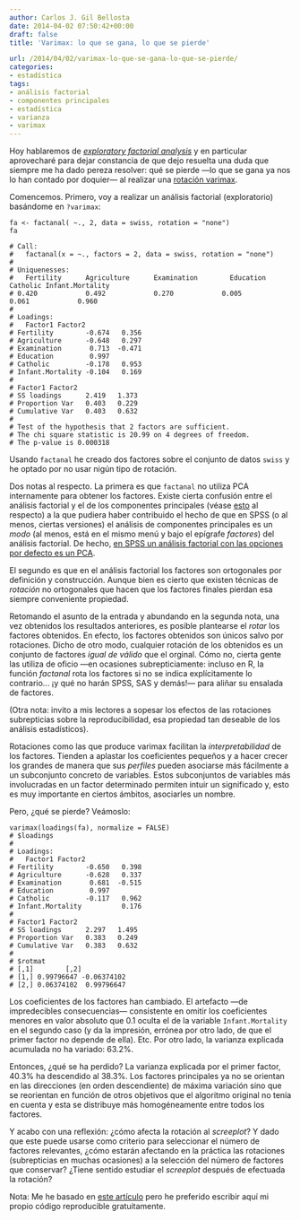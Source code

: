 ```yaml
---
author: Carlos J. Gil Bellosta
date: 2014-04-02 07:50:42+00:00
draft: false
title: 'Varimax: lo que se gana, lo que se pierde'

url: /2014/04/02/varimax-lo-que-se-gana-lo-que-se-pierde/
categories:
- estadística
tags:
- análisis factorial
- componentes principales
- estadística
- varianza
- varimax
---
```


Hoy hablaremos de [_exploratory factorial analysis_](http://en.wikipedia.org/wiki/Exploratory_factor_analysis) y en particular aprovecharé para dejar constancia de que dejo resuelta una duda que siempre me ha dado pereza resolver: qué se pierde —lo que se gana ya nos lo han contado por doquier— al realizar una [rotación varimax](http://en.wikipedia.org/wiki/VARIMAX).

Comencemos. Primero, voy a realizar un análisis factorial (exploratorio) basándome en `?varimax`:



    fa <- factanal( ~., 2, data = swiss, rotation = "none")
    fa

    # Call:
    #   factanal(x = ~., factors = 2, data = swiss, rotation = "none")
    #
    # Uniquenesses:
    #   Fertility      Agriculture      Examination        Education         Catholic Infant.Mortality
    # 0.420            0.492            0.270            0.005            0.061            0.960
    #
    # Loadings:
    #   Factor1 Factor2
    # Fertility        -0.674   0.356
    # Agriculture      -0.648   0.297
    # Examination       0.713  -0.471
    # Education         0.997
    # Catholic         -0.178   0.953
    # Infant.Mortality -0.104   0.169
    #
    # Factor1 Factor2
    # SS loadings      2.419   1.373
    # Proportion Var   0.403   0.229
    # Cumulative Var   0.403   0.632
    #
    # Test of the hypothesis that 2 factors are sufficient.
    # The chi square statistic is 20.99 on 4 degrees of freedom.
    # The p-value is 0.000318



Usando `factanal` he creado dos factores sobre el conjunto de datos `swiss` y he optado por no usar nigún tipo de rotación.

Dos notas al respecto. La primera es que `factanal` no utiliza PCA internamente para obtener los factores. Existe cierta confusión entre el análisis factorial y el de los componentes principales (véase [esto](http://en.wikipedia.org/wiki/Factor_analysis#Exploratory_factor_analysis_versus_principal_components_analysis) al respecto) a la que pudiera haber contribuido el hecho de que en SPSS (o al menos, ciertas versiones) el análisis de componentes principales es un _modo_ (al menos, está en el mismo menú y bajo el epígrafe _factores_) del análisis factorial. De hecho, [en SPSS un análisis factorial con las opciones por defecto es un PCA](http://www.unt.edu/rss/class/Jon/SPSS_SC/Module9/M9_PCA/SPSS_M9_PCA1.htm).

El segundo es que en el análisis factorial los factores son ortogonales por definición y construcción. Aunque bien es cierto que existen técnicas de _rotación_ no ortogonales que hacen que los factores finales pierdan esa siempre conveniente propiedad.

Retomando el asunto de la entrada y abundando en la segunda nota, una vez obtenidos los resultados anteriores, es posible plantearse el _rotar_ los factores obtenidos. En efecto, los factores obtenidos son únicos salvo por rotaciones. Dicho de otro modo, cualquier rotación de los obtenidos es un conjunto de factores _igual de válido_ que el orginal. Cómo no, cierta gente las utiliza de oficio —en ocasiones subrepticiamente: incluso en R, la función _factanal_ rota los factores si no se indica explícitamente lo contrario... ¡y qué no harán SPSS, SAS y demás!— para aliñar su ensalada de factores.

(Otra nota: invito a mis lectores a sopesar los efectos de las rotaciones subrepticias sobre la reproducibilidad, esa propiedad tan deseable de los análisis estadísticos).

Rotaciones como las que produce varimax facilitan la _interpretabilidad_ de los factores. Tienden a aplastar los coeficientes pequeños y a hacer crecer los grandes de manera que sus _perfiles_ pueden asociarse más fácilmente a un subconjunto concreto de variables. Estos subconjuntos de variables más involucradas en un factor determinado permiten intuir un significado y, esto es muy importante en ciertos ámbitos, asociarles un nombre.

Pero, ¿qué se pierde? Veámoslo:



    varimax(loadings(fa), normalize = FALSE)
    # $loadings
    #
    # Loadings:
    #   Factor1 Factor2
    # Fertility        -0.650   0.398
    # Agriculture      -0.628   0.337
    # Examination       0.681  -0.515
    # Education         0.997
    # Catholic         -0.117   0.962
    # Infant.Mortality          0.176
    #
    # Factor1 Factor2
    # SS loadings      2.297   1.495
    # Proportion Var   0.383   0.249
    # Cumulative Var   0.383   0.632
    #
    # $rotmat
    # [,1]        [,2]
    # [1,] 0.99796647 -0.06374102
    # [2,] 0.06374102  0.99796647



Los coeficientes de los factores han cambiado. El artefacto —de impredecibles consecuencias— consistente en omitir los coeficientes menores en valor absoluto que 0.1 oculta el de la variable `Infant.Mortality` en el segundo caso (y da la impresión, errónea por otro lado, de que el primer factor no depende de ella). Etc. Por otro lado, la varianza explicada acumulada no ha variado: 63.2%.

Entonces, ¿qué se ha perdido? La varianza explicada por el primer factor, 40.3% ha descendido al 38.3%. Los factores principales ya no se orientan en las direcciones (en orden descendiente) de máxima variación sino que se reorientan en función de otros objetivos que el algoritmo original no tenía en cuenta y esta se distribuye más homogéneamente entre todos los factores.

Y acabo con una reflexión: ¿cómo afecta la rotación al _screeplot_? Y dado que este puede usarse como criterio para seleccionar el número de factores relevantes, ¿cómo estarán afectando en la práctica las rotaciones (subrepticias en muchas ocasiones) a la selección del número de factores que conservar? ¿Tiene sentido estudiar el _screeplot_ después de efectuada la rotación?

Nota: Me he basado en [este artículo](http://sites.stat.psu.edu/~ajw13/stat505/fa06/17_factor/13_factor_varimax.html) pero he preferido escribir aquí mi propio código reproducible gratuitamente.
